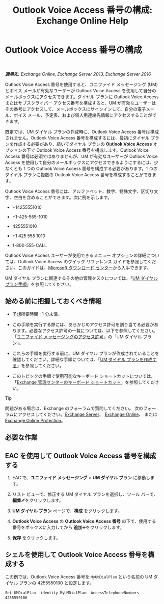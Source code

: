 ﻿---
title: 'Outlook Voice Access 番号の構成: Exchange Online Help'
TOCTitle: Outlook Voice Access 番号の構成
ms:assetid: 443c838e-f266-4893-b6b2-e5fc96579b55
ms:mtpsurl: https://technet.microsoft.com/ja-jp/library/Aa997680(v=EXCHG.150)
ms:contentKeyID: 50555769
ms.date: 05/22/2018
mtps_version: v=EXCHG.150
ms.translationtype: HT
---

# Outlook Voice Access 番号の構成

 

_**適用先:** Exchange Online, Exchange Server 2013, Exchange Server 2016_

Outlook Voice Access 番号を使用すると、ユニファイド メッセージング (UM) とボイス メールが有効なユーザーが Outlook Voice Access を使用して自分のメールボックスにアクセスできます。ダイヤル プランに Outlook Voice Access またはサブスクライバー アクセス番号を構成すると、UM が有効なユーザーはその番号にアクセスして、メールボックスにサインインして、自分の電子メール、ボイス メール、予定表、および個人用連絡先情報にアクセスすることができます。

既定では、UM ダイヤル プランの作成時に、Outlook Voice Access 番号は構成されません。Outlook Voice Access 番号を構成するには、最初にダイヤル プランを作成する必要があり、続いてダイヤル プランの <strong>Outlook Voice Access</strong> オプションの下で Outlook Voice Access 番号を構成します。Outlook Voice Access 番号は必須ではありませんが、UM が有効なユーザーが Outlook Voice Access を使用して自分のメールボックスにアクセスできるようにするには、少なくとも 1 つの Outlook Voice Access 番号を構成する必要があります。1 つのダイヤル プランに複数の Outlook Voice Access 番号を構成することができます。

Outlook Voice Access 番号には、アルファベット、数字、特殊文字、区切り文字、空白を含めることができます。次に例を示します。

  - \+14255551010

  - \+1-425-555-1010

  - 4255551010

  - \+1 425 555 1010

  - 1-800-555-CALL

Outlook Voice Access ユーザーが使用できるメニュー オプションの詳細については、Outlook Voice Access のクイック リファレンス ガイドを参照してください。このガイドは、[Microsoft ダウンロード センター](https://go.microsoft.com/fwlink/p/?linkid=64645)から入手できます。

UM ダイヤル プランに関連するその他の管理タスクについては、「[UM ダイヤル プラン手順](um-dial-plan-procedures-exchange-2013-help.md)」を参照してください。

## 始める前に把握しておくべき情報

  - 予想所要時間 : 1 分未満。

  - この手順を実行する際には、あらかじめアクセス許可を割り当てる必要があります。必要なアクセス許可の一覧については、以下を参照してください。「[ユニファイド メッセージングのアクセス許可](unified-messaging-permissions-exchange-2013-help.md)」の「UM ダイヤル プラン」。

  - これらの手順を実行する前に、UM ダイヤル プランが作成されていることを確認してください。詳細な手順については、「[UM ダイヤル プランを作成する](create-a-um-dial-plan-exchange-2013-help.md)」を参照してください。

  - このトピックの手順で使用可能なキーボード ショートカットについては、「[Exchange 管理センターのキーボード ショートカット](keyboard-shortcuts-in-the-exchange-admin-center-exchange-online-protection-help.md)」を参照してください。


> [!TIP]
> 問題がある場合は、Exchange のフォーラムで質問してください。 次のフォーラムにアクセスしてください。<A href="https://go.microsoft.com/fwlink/p/?linkid=60612">Exchange Server</A>、 <A href="https://go.microsoft.com/fwlink/p/?linkid=267542">Exchange Online</A>、 または <A href="https://go.microsoft.com/fwlink/p/?linkid=285351">Exchange Online Protection</A>。.



## 必要な作業

## EAC を使用して Outlook Voice Access 番号を構成する

1.  EAC で、<strong>ユニファイド メッセージング</strong> \> <strong>UM ダイヤル プラン</strong> に移動します。

2.  リスト ビューで、修正する UM ダイヤル プランを選択し、ツール バーで、<strong>編集</strong>![編集アイコン](images/Bb124582.6f53ccb2-1f13-4c02-bea0-30690e6ea71d(EXCHG.150).gif "編集アイコン")をクリックします。

3.  <strong>UM ダイヤル プラン</strong> ページで、<strong>構成</strong> をクリックします。

4.  <strong>Outlook Voice Access</strong> の <strong>Outlook Voice Access 番号</strong> の下で、使用する番号をボックスに入力してから <strong>追加</strong>![\[追加\] アイコン](images/JJ218640.c1e75329-d6d7-4073-a27d-498590bbb558(EXCHG.150).gif "[追加] アイコン")をクリックします。

5.  <strong>保存</strong> をクリックします。

## シェルを使用して Outlook Voice Access 番号を構成する

この例では、Outlook Voice Access 番号を `MyUMDialPlan` という名前の UM ダイヤル プランの 4255550100 と設定します。

    Set-UMDialPlan -identity MyUMDialPlan -AccessTelephoneNumbers 4255550100

